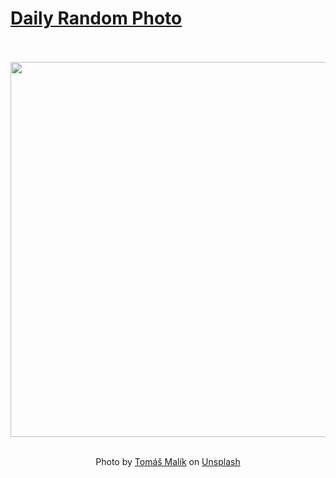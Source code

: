 # [Daily Random Photo](https://www.dailyrandomphoto.com/)

<div align="center">
  <br>
  <br>
  <a href="https://www.dailyrandomphoto.com/p/2022/2022-05-05/"><img src="https://images.unsplash.com/photo-1576078766985-396ea7fb41b5?crop=entropy&cs=tinysrgb&fit=max&fm=jpg&ixid=Mnw3NzUwOHwwfDF8cmFuZG9tfHx8fHx8fHx8MTY1MTcxMDcxNw&ixlib=rb-1.2.1&q=80&w=1080" width="600px"></a>
  <br>
  <br>
  <p class="has-text-grey">Photo by <a href="https://unsplash.com/@malcoo?utm_source=Daily%20Random%20Photo&amp;utm_medium=referral" target="_blank" rel="noopener noreferrer">Tomáš Malík</a> on <a href="https://unsplash.com/photos/RyRIgH4Nrsw?utm_source=Daily%20Random%20Photo&amp;utm_medium=referral" target="_blank" rel="noopener noreferrer">Unsplash</a></p>
</div>
